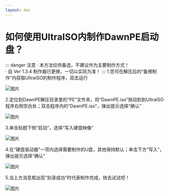 ```yaml
---
layout: doc
---
```

# 如何使用UltraISO内制作DawnPE启动盘？
::: danger 注意
· 本方法仅供备选，不建议作为主要制作方式！<br>
· 自 Ver 1.3.4 制作器已更换，一切以实际为准！
:::
1.您可在解压后的“备用制作”内获取UltraISO的制作程序，双击运行

![图片](https://i.imgtg.com/2023/08/01/OnbJPg.png)

2.定位到DawnPE解压目录里的“PE”文件夹，将“DawnPE.iso”拖动到到UltraISO程序右侧空白处；双击程序内的“DawnPE.iso”，弹出提示选择“确认”
  
![图片](https://i.imgtg.com/2023/08/01/OnbtTs.png)

3.单击标题下侧“启动”，选择“写入硬盘映像”

![图片](https://i.imgtg.com/2023/08/01/OnbP9B.png)

4.在“硬盘驱动器”一项内选择需要制作的U盘，其他保持默认；单击下方“写入”，弹出提示选择“确认”

![图片](https://i.imgtg.com/2023/08/01/Onbgub.png)

5.当上方消息框出现”刻录成功“时代表制作完成，快去试试吧！

![图片](https://i.imgtg.com/2023/08/01/Onbpzl.png)